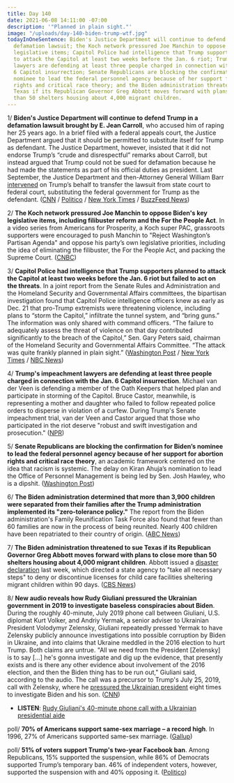 ```yaml
---
title: Day 140
date: 2021-06-08 14:11:00 -07:00
description: '"Planned in plain sight."'
image: "/uploads/day-140-biden-trump-wtf.jpg"
todayInOneSentence: Biden's Justice Department will continue to defend Trump in a
  defamation lawsuit; the Koch network pressured Joe Manchin to oppose Biden's key
  legislative items; Capitol Police had intelligence that Trump supporters planned
  to attack the Capitol at least two weeks before the Jan. 6 riot; Trump's impeachment
  lawyers are defending at least three people charged in connection with the Jan.
  6 Capitol insurrection; Senate Republicans are blocking the confirmation for Biden’s
  nominee to lead the federal personnel agency because of her support for abortion
  rights and critical race theory; and the Biden administration threatened to sue
  Texas if its Republican Governor Greg Abbott moves forward with plans to close more
  than 50 shelters housing about 4,000 migrant children.
---
```


1/ **Biden's Justice Department will continue to defend Trump in a defamation lawsuit brought by E. Jean Carroll**, who accused him of raping her 25 years ago. In a brief filed with a federal appeals court, the Justice Department argued that it should be permitted to substitute itself for Trump as defendant. The Justice Department, however, insisted that it did not endorse Trump’s “crude and disrespectful” remarks about Carroll, but instead argued that Trump could not be sued for defamation because he had made the statements as part of his official duties as president. Last September, the Justice Department and then-Attorney General William Barr [intervened](https://whatthefuckjusthappenedtoday.com/2020/09/09/day-1329/#6-the-justice-department-will-repres) on Trump’s behalf to transfer the lawsuit from state court to federal court, substituting the federal government for Trump as the defendant. ([CNN](https://www.cnn.com/2021/06/07/politics/e-jean-carroll-trump-lawsuit-justice-department/index.html) / [Politico](https://www.politico.com/news/2021/06/07/biden-justice-department-defends-trump-in-suit-over-rape-denial-492088) / [New York Times](https://www.nytimes.com/2021/06/07/nyregion/trump-jean-carroll-lawsuit.html) / [BuzzFeed News](https://www.buzzfeednews.com/article/zoetillman/biden-justice-department-defends-trump-rape-defamation))

2/ **The Koch network pressured Joe Manchin to oppose Biden's key legislative items, including filibuster reform and the For the People Act**. In a video series from Americans for Prosperity, a Koch super PAC, grassroots supporters were encouraged to push Manchin to "Reject Washington’s Partisan Agenda" and oppose his party’s own legislative priorities, including the idea of eliminating the filibuster, the For the People Act, and packing the Supreme Court. ([CNBC](https://www.cnbc.com/2021/06/08/joe-manchin-is-opposing-big-parts-of-bidens-agenda-as-the-koch-network-pressures-him.html))

3/ **Capitol Police had intelligence that Trump supporters planned to attack the Capitol at least two weeks before the Jan. 6 riot but failed to act on the threats**. In a joint report from the Senate Rules and Administration and the Homeland Security and Governmental Affairs committees, the bipartisan investigation found that Capitol Police intelligence officers knew as early as Dec. 21 that pro-Trump extremists were threatening violence, including plans to “storm the Capitol,” infiltrate the tunnel system, and “bring guns.” The information was only shared with command officers. “The failure to adequately assess the threat of violence on that day contributed significantly to the breach of the Capitol,” Sen. Gary Peters said, chairman of the Homeland Security and Governmental Affairs Committee. “The attack was quite frankly planned in plain sight.” ([Washington Post](https://www.washingtonpost.com/national-security/january-6-senate-investigation/2021/06/08/a8cc5b1e-c7d4-11eb-81b1-34796c7393af_story.html) / [New York Times](https://www.nytimes.com/2021/06/08/us/capitol-riot-security.html) / [NBC News](https://www.nbcnews.com/politics/congress/capitol-police-didn-t-act-warnings-trump-backers-would-breach-n1269888))

4/ **Trump's impeachment lawyers are defending at least three people charged in connection with the Jan. 6 Capitol insurrection**. Michael van der Veen is defending a member of the Oath Keepers that helped plan and participate in storming of the Capitol. Bruce Castor, meanwhile, is representing a mother and daughter who failed to follow repeated police orders to disperse in violation of a curfew. During Trump's Senate impeachment trial, van der Veen and Castor argued that those who participated in the riot deserve "robust and swift investigation and prosecution." ([NPR](https://www.npr.org/2021/06/08/1004027894/trump-impeachment-lawyers-are-now-representing-capitol-riot-defendants))

5/ **Senate Republicans are blocking the confirmation for Biden’s nominee to lead the federal personnel agency because of her support for abortion rights and critical race theory**, an academic framework centered on the idea that racism is systemic. The delay on Kiran Ahuja’s nomination to lead the Office of Personnel Management is being led by Sen. Josh Hawley, who is a dipshit. ([Washington Post](https://www.washingtonpost.com/politics/biden-personnel-chief-hawley/2021/06/07/c8f9aba8-c54a-11eb-9a8d-f95d7724967c_story.html))

6/ **The Biden administration determined that more than 3,900 children were separated from their families after the Trump administration implemented its "zero-tolerance policy."** The report from the Biden administration's Family Reunification Task Force also found that fewer than 60 families are now in the process of being reunited. Nearly 400 children have been repatriated to their country of origin. ([ABC News](https://abcnews.go.com/Politics/bidens-task-force-finds-3900-children-separated-families/story?id=78134730))

7/ **The Biden administration threatened to sue Texas if its Republican Governor Greg Abbott moves forward with plans to close more than 50 shelters housing about 4,000 migrant children**. Abbott issued a [disaster declaration](https://apnews.com/article/texas-immigration-coronavirus-pandemic-health-government-and-politics-462a36ca2ce66bda30e7abeb807a17a7) last week, which directed a state agency to "take all necessary steps" to deny or discontinue licenses for child care facilities sheltering migrant children within 90 days. ([CBS News](https://www.cbsnews.com/news/hhs-threatens-lawsuit-texas-migrant-shelters-abbott/))

8/ **New audio reveals how Rudy Giuliani pressured the Ukrainian government in 2019 to investigate baseless conspiracies about Biden**. During the roughly 40-minute, July 2019 phone call between Giuliani, U.S. diplomat Kurt Volker, and Andriy Yermak, a senior adviser to Ukrainian President Volodymyr Zelensky, Giuliani repeatedly pressed Yermak to have Zelensky publicly announce investigations into possible corruption by Biden in Ukraine, and into claims that Ukraine meddled in the 2016 election to hurt Trump. Both claims are untrue. "All we need from the President \[Zelensky\] is to say \[...\] he's gonna investigate and dig up the evidence, that presently exists and is there any other evidence about involvement of the 2016 election, and then the Biden thing has to be run out," Giuliani said, according to the audio. The call was a precursor to Trump's July 25, 2019, call with Zelensky, where he [pressured the Ukrainian president](https://whatthefuckjusthappenedtoday.com/2019/09/20/day-974/#1-trump-pressured-the-leader-of-ukra) eight times to investigate Biden and his son. ([CNN](https://www.cnn.com/2021/06/07/politics/rudy-giuliani-ukraine-call-investigate-biden/index.html))

* **LISTEN**: [Rudy Giuliani's 40-minute phone call with a Ukrainian presidential aide](https://www.cnn.com/2021/06/08/politics/giuliani-ukraine-full-audio/index.html)

poll/ **70% of Americans support same-sex marriage – a record high**. In 1996, 27% of Americans supported same-sex marriage. ([Gallup](https://news.gallup.com/poll/350486/record-high-support-same-sex-marriage.aspx))

poll/ **51% of voters support Trump's two-year Facebook ban**. Among Republicans, 15% supported the suspension, while 86% of Democrats supported Trump’s temporary ban. 46% of independent voters, however, supported the suspension with and 40% opposing it. ([Politico](https://www.politico.com/news/2021/06/07/poll-trump-facebook-suspension-492046))